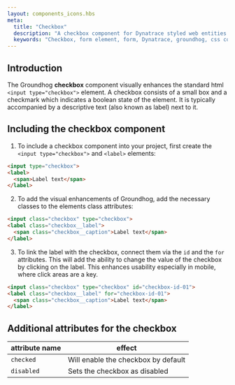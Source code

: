 ```yaml
---
layout: components_icons.hbs
meta:
  title: "Checkbox"
  description: "A checkbox component for Dynatrace styled web entities with css and markup examples."
  keywords: "Checkbox, form element, form, Dynatrace, groundhog, css component"
---
```


## Introduction
The Groundhog **checkbox** component visually enhances the standard html `<input type="checkbox">` element. A checkbox consists of a small box and a checkmark which indicates a boolean state of the element. It is typically accompanied by a descriptive text (also known as label) next to it.  

## Including the checkbox component
1. To include a checkbox component into your project, first create the `<input type="checkbox">` and `<label>` elements:
```html
<input type="checkbox">
<label>
  <span>Label text</span>
</label>
```
2. To add the visual enhancements of Groundhog, add the necessary classes to the elements class attributes:
```html
<input class="checkbox" type="checkbox">
<label class="checkbox__label">
  <span class="checkbox__caption">Label text</span>
</label>
```
3. To link the label with the checkbox, connect them via the `id` and the `for` attributes. This will add the ability to change the value of the checkbox by clicking on the label. This enhances usability especially in mobile, where click areas are a key.
```html
<input class="checkbox" type="checkbox" id="checkbox-id-01">
<label class="checkbox__label" for="checkbox-id-01">
  <span class="checkbox__caption">Label text</span>
</label>
```

## Additional attributes for the checkbox
| attribute name | effect |
|------------|--------|
| `checked` | Will enable the checkbox by default |
| `disabled` | Sets the checkbox as disabled |
